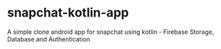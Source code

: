 # snapchat-kotlin-app
A simple clone android app for snapchat using kotlin - Firebase Storage, Database and Authentication
